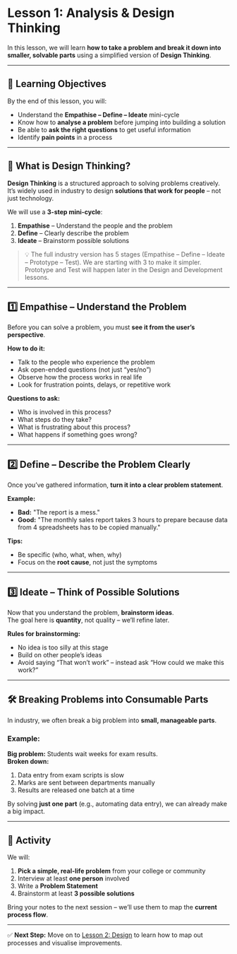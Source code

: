 # Lesson 1: Analysis & Design Thinking

In this lesson, we will learn **how to take a problem and break it down into smaller, solvable parts** using a simplified version of **Design Thinking**.

---

## 🎯 Learning Objectives
By the end of this lesson, you will:
- Understand the **Empathise – Define – Ideate** mini-cycle
- Know how to **analyse a problem** before jumping into building a solution
- Be able to **ask the right questions** to get useful information
- Identify **pain points** in a process

---

## 🧠 What is Design Thinking?

**Design Thinking** is a structured approach to solving problems creatively.  
It’s widely used in industry to design **solutions that work for people** – not just technology.

We will use a **3-step mini-cycle**:
1. **Empathise** – Understand the people and the problem
2. **Define** – Clearly describe the problem
3. **Ideate** – Brainstorm possible solutions

> 💡 The full industry version has 5 stages (Empathise – Define – Ideate – Prototype – Test). We are starting with 3 to make it simpler. Prototype and Test will happen later in the Design and Development lessons.

---

## 1️⃣ Empathise – Understand the Problem
Before you can solve a problem, you must **see it from the user’s perspective**.

**How to do it:**
- Talk to the people who experience the problem
- Ask open-ended questions (not just “yes/no”)
- Observe how the process works in real life
- Look for frustration points, delays, or repetitive work

**Questions to ask:**
- Who is involved in this process?
- What steps do they take?
- What is frustrating about this process?
- What happens if something goes wrong?

---

## 2️⃣ Define – Describe the Problem Clearly
Once you’ve gathered information, **turn it into a clear problem statement**.

**Example:**
- **Bad:** "The report is a mess."
- **Good:** "The monthly sales report takes 3 hours to prepare because data from 4 spreadsheets has to be copied manually."

**Tips:**
- Be specific (who, what, when, why)
- Focus on the **root cause**, not just the symptoms

---

## 3️⃣ Ideate – Think of Possible Solutions
Now that you understand the problem, **brainstorm ideas**.  
The goal here is **quantity**, not quality – we’ll refine later.

**Rules for brainstorming:**
- No idea is too silly at this stage
- Build on other people’s ideas
- Avoid saying “That won’t work” – instead ask “How could we make this work?”

---

## 🛠 Breaking Problems into Consumable Parts
In industry, we often break a big problem into **small, manageable parts**.

### Example:
**Big problem:** Students wait weeks for exam results.  
**Broken down:**
1. Data entry from exam scripts is slow  
2. Marks are sent between departments manually  
3. Results are released one batch at a time

By solving **just one part** (e.g., automating data entry), we can already make a big impact.

---

## 📌 Activity
We will:
1. **Pick a simple, real-life problem** from your college or community
2. Interview at least **one person** involved
3. Write a **Problem Statement**
4. Brainstorm at least **3 possible solutions**

Bring your notes to the next session – we’ll use them to map the **current process flow**.

---

✅ **Next Step:** Move on to [Lesson 2: Design](03-Design.md) to learn how to map out processes and visualise improvements.
